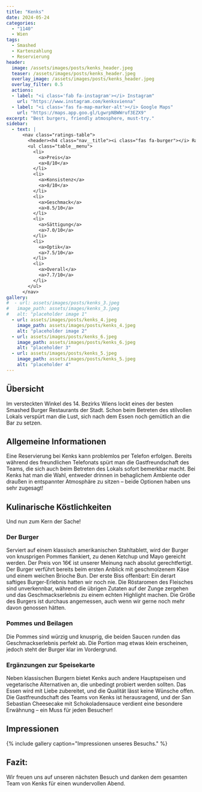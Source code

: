```yaml
---
title: "Kenks"
date: 2024-05-24
categories:
  - "1140"
  - Wien
tags:
  - Smashed
  - Kartenzahlung
  - Reservierung
header:
  image: /assets/images/posts/kenks_header.jpeg
  teaser: /assets/images/posts/kenks_header.jpeg
  overlay_image: /assets/images/posts/kenks_header.jpeg
  overlay_filter: 0.5
  actions:
  - label: "<i class='fab fa-instagram'></i> Instagram"
    url: "https://www.instagram.com/kenksvienna"
  - label: "<i class='fas fa-map-marker-alt'></i> Google Maps"
    url: "https://maps.app.goo.gl/LgwrpNBWWruf3EZX9"
excerpt: "Best burgers, friendly atmosphere, must-try."
sidebar:
  - text: |
      <nav class="ratings-table">
        <header><h4 class="nav__title"><i class="fas fa-burger"></i> Ratings</h4></header>
        <ul class="table__menu">
          <li>
            <a>Preis</a>
            <a>8/10</a>
          </li>
          <li>
            <a>Konsistenz</a>
            <a>8/10</a>
          </li>
          <li>
            <a>Geschmack</a>
            <a>8.5/10</a>
          </li>
          <li>
            <a>Sättigung</a>
            <a>7.0/10</a>
          </li>
          <li>
            <a>Optik</a>
            <a>7.5/10</a>
          </li>
          <li>
            <a>Overall</a>
            <a>7.7/10</a>
          </li>
        </ul>
      </nav>
gallery:
#  - url: assets/images/posts/kenks_3.jpeg
#   image_path: assets/images/kenks_3.jpeg
#   alt: "placeholder image 1"
  - url: assets/images/posts/kenks_4.jpeg
    image_path: assets/images/posts/kenks_4.jpeg
    alt: "placeholder image 2"
  - url: assets/images/posts/kenks_6.jpeg
    image_path: assets/images/posts/kenks_6.jpeg
    alt: "placeholder 3"
  - url: assets/images/posts/kenks_5.jpeg
    image_path: assets/images/posts/kenks_5.jpeg
    alt: "placeholder 4"
---
```

## Übersicht
Im versteckten Winkel des 14. Bezirks Wiens lockt eines der besten Smashed Burger Restaurants der Stadt. Schon beim Betreten des stilvollen Lokals verspürt man die Lust, sich nach dem Essen noch gemütlich an die Bar zu setzen.

## Allgemeine Informationen
Eine Reservierung bei Kenks kann problemlos per Telefon erfolgen. Bereits während des freundlichen Telefonats spürt man die Gastfreundschaft des Teams, die sich auch beim Betreten des Lokals sofort bemerkbar macht. Bei Kenks hat man die Wahl, entweder drinnen in behaglichem Ambiente oder draußen in entspannter Atmosphäre zu sitzen – beide Optionen haben uns sehr zugesagt!

## Kulinarische Köstlichkeiten
Und nun zum Kern der Sache!

### Der Burger
Serviert auf einem klassisch amerikanischen Stahltablett, wird der Burger von knusprigen Pommes flankiert, zu denen Ketchup und Mayo gereicht werden. Der Preis von 16€ ist unserer Meinung nach absolut gerechtfertigt. Der Burger verführt bereits beim ersten Anblick mit geschmolzenem Käse und einem weichen Brioche Bun. Der erste Biss offenbart: Ein derart saftiges Burger-Erlebnis hatten wir noch nie. Die Röstaromen des Fleisches sind unverkennbar, während die übrigen Zutaten auf der Zunge zergehen und das Geschmackserlebnis zu einem echten Highlight machen. Die Größe des Burgers ist durchaus angemessen, auch wenn wir gerne noch mehr davon genossen hätten.

### Pommes und Beilagen
Die Pommes sind würzig und knusprig, die beiden Saucen runden das Geschmackserlebnis perfekt ab. Die Portion mag etwas klein erscheinen, jedoch steht der Burger klar im Vordergrund.

### Ergänzungen zur Speisekarte
Neben klassischen Burgern bietet Kenks auch andere Hauptspeisen und vegetarische Alternativen an, die unbedingt probiert werden sollten. Das Essen wird mit Liebe zubereitet, und die Qualität lässt keine Wünsche offen. Die Gastfreundschaft des Teams von Kenks ist herausragend, und der San Sebastian Cheesecake mit Schokoladensauce verdient eine besondere Erwähnung – ein Muss für jeden Besucher!

## Impressionen
{% include gallery caption="Impressionen unseres Besuchs." %}

## Fazit:
Wir freuen uns auf unseren nächsten Besuch und danken dem gesamten Team von Kenks für einen wundervollen Abend.
